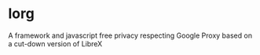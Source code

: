 # lorg
A framework and javascript free privacy respecting Google Proxy based on a cut-down version of LibreX
